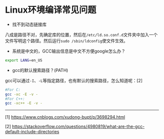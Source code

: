 # Linux环境编译常见问题

* 找不到动态链接库

八成是路径不对，先确定库的位置，然后在`/etc/ld.so.conf.d`文件夹中加入一个文件写明这个路径。然后运行`sudo /sbin/ldconfig`使文件生效。

* 系统是中文的，GCC输出信息是中文不方便google怎么办？
```bash
export LANG=en_US
```

* gcc的默认搜索路径？(PATH)

gcc可以通过`-I`、`-L`等指定路径，也有默认的搜索路径，怎么知道呢：[2]
```bash
#For C:
gcc -xc -E -v -
#For C++:
gcc -xc++ -E -v -
```


--- 
[1] https://www.cnblogs.com/xudong-bupt/p/3698294.html

[2] https://stackoverflow.com/questions/4980819/what-are-the-gcc-default-include-directories
